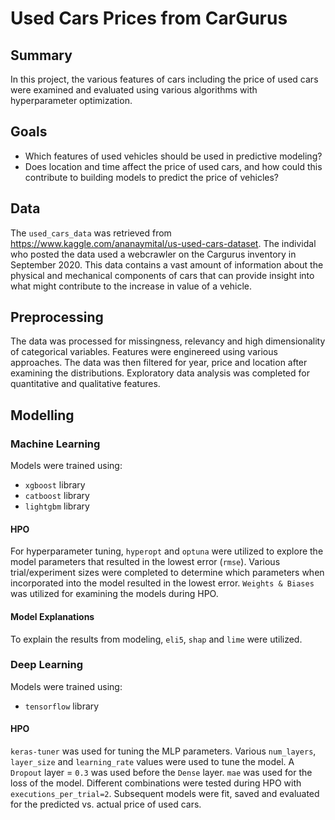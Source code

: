 # Used Cars Prices from CarGurus


## Summary
In this project, the various features of cars including the price of used cars were examined and evaluated using various algorithms with hyperparameter optimization. 


## Goals

- Which features of used vehicles should be used in predictive modeling? 
- Does location and time affect the price of used cars, and how could this contribute to building models to predict the price of vehicles?


## Data
The `used_cars_data` was retrieved from https://www.kaggle.com/ananaymital/us-used-cars-dataset. The individal who posted the data used a webcrawler on the Cargurus inventory in September 2020. This data contains a vast amount of information about the physical and mechanical components of cars that can provide insight into what might contribute to the increase in value of a vehicle.


## Preprocessing
The data was processed for missingness, relevancy and high dimensionality of categorical variables. Features were enginereed using various approaches. The data was then filtered for year, price and location after examining the distributions. Exploratory data analysis was completed for quantitative and qualitative features. 


## Modelling


### Machine Learning
Models were trained using:
- `xgboost` library
- `catboost` library
- `lightgbm` library


#### HPO
For hyperparameter tuning, `hyperopt` and `optuna` were utilized to explore the model parameters that resulted in the lowest error (`rmse`). Various trial/experiment sizes were completed to determine which parameters when incorporated into the model resulted in the lowest error. `Weights & Biases` was utilized for examining the models during HPO.


#### Model Explanations
To explain the results from modeling, `eli5`, `shap` and `lime` were utilized.


### Deep Learning
Models were trained using:
- `tensorflow` library


#### HPO
`keras-tuner` was used for tuning the MLP parameters. Various `num_layers`, `layer_size` and `learning_rate` values were used to tune the model. A `Dropout` layer = `0.3` was used before the `Dense` layer. `mae` was used for the loss of the model. Different combinations were tested during HPO with `executions_per_trial=2`. Subsequent models were fit, saved and evaluated for the predicted vs. actual price of used cars.
